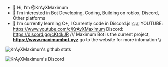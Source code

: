 - 👋 Hi, I’m @KrAyXMaximum
- 👀 I’m interested in Bot Developing, Coding, Building on roblox, Discord, Other platforms
- 🌱 I’m currently learning C+, I Currently code in Discord.js 🇨🇦
YOUTUBE: https://www.youtube.com/c/KrAyXMaximum Discord: https://discord.gg/cKt4kJR
/// Maximum Bot is the current project, **https://www.maximumbot.xyz** go to the website for more infomation \\\

![KrAyXMaximun's github stats](https://github-readme-stats.vercel.app/api?username=KrAyXMaximum)



![KrAyXMaximum's Discord](https://discord.c99.nl/widget/theme-3/280075640382816266.png)
